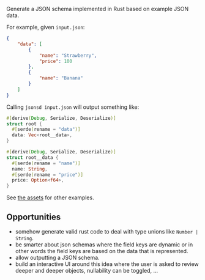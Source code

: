 Generate a JSON schema implemented in Rust based on example JSON data.

For example, given `input.json`:

```json
{
    "data": [
        {
            "name": "Strawberry",
            "price": 100
        },
        {
            "name": "Banana"
        }
    ]
}
```

Calling `jsonsd input.json` will output something like:

```rust
#[derive(Debug, Serialize, Deserialize)]
struct root {
  #[serde(rename = "data")]
  data: Vec<root__data>,
}

#[derive(Debug, Serialize, Deserialize)]
struct root__data {
  #[serde(rename = "name")]
  name: String,
  #[serde(rename = "price")]
  price: Option<f64>,
}
```

See [the assets](./assets/) for other examples.

## Opportunities

 * somehow generate valid rust code to deal with type unions like `Number | String`. 
 * be smarter about json schemas where the field keys are dynamic or in other words the field keys are based on the data that is represented.
 * allow outputting a JSON schema.
 * build an interactive UI around this idea where the user is asked to review deeper and deeper objects, nullability can be toggled, ...
